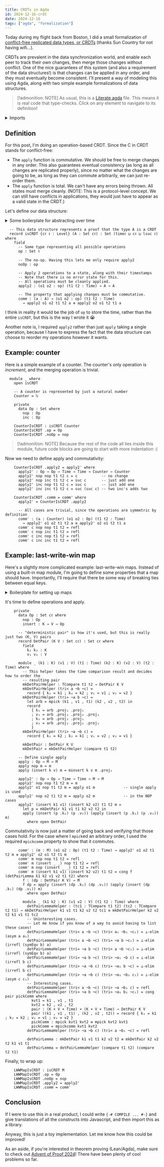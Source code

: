 ```yaml
---
title: CRDTs in Agda
id: 2024-12-16-crdt
date: 2024-12-16
tags: ["agda", "formalization"]
---
```


Today during my flight back from Boston, I did a small formalization of [conflict-free replicated data types, or CRDTs][crdt] (thanks Sun Country for not having wifi...).

CRDTs are prevalent in the data synchronization world, and enable each peer to track their own changes, then merge those changes without conflict.
One of the nice guarantees of this system (and also a requirement of the data structures!) is that changes can be applied in any order, and they must eventually become consistent.
I'll present a way of modeling this using Agda, along with two simple example formalizations of data structures.

[crdt]: https://en.wikipedia.org/wiki/Conflict-free_replicated_data_type

> [!admonition: NOTE]
> As usual, this is a [Literate agda][lagda] file.
> This means it is real code that type-checks.
> Click on any element to navigate to its definition!

[lagda]: https://agda.readthedocs.io/en/latest/tools/literate-programming.html

<details>
  <summary>Imports</summary>

```
module 2024-12-16-crdt where

open import Agda.Primitive
open import Data.List using (List; _∷_; [])
open import Data.Nat using (ℕ; suc)
open import Data.Product
open import Data.Bool using (true; false)
open import Data.Unit using ()
open import Data.Empty
open import Function
open import Relation.Binary.Bundles
open import Relation.Binary.Definitions
open import Relation.Binary.Consequences
open import Relation.Binary.Structures
import Relation.Binary.PropositionalEquality as Eq
open import Relation.Binary.PropositionalEquality hiding (isEquivalence; isDecEquivalence)
open Eq.≡-Reasoning
open import Relation.Nullary.Decidable
open import Relation.Nullary.Negation
open import Relation.Nullary.Reflects
```

</details>

## Definition

For this post, I'm doing an operation-based CRDT.
Since the C in CRDT stands for conflict-free:

- The `apply` function is commutative.
  We should be free to merge changes in any order.
  This also guarantees eventual consistency (as long as all changes are replicated properly), since no matter what the changes are going to be, as long as they can commute arbitrarily, we can just re-order them.
- The `apply` function is total.
  We can't have any errors being thrown.
  All states must merge cleanly.
  (NOTE: This is a protocol-level concept. We can still have conflicts in applications, they would just have to appear as a valid state in the CRDT.)

Let's define our data structure:

<details>
  <summary>Some boilerplate for abstracting over time</summary>

```
-- ignore the levels, they are there so `Time` can be abstracted over
module _ {ℓ cℓ timeℓ timeℓ₁ timeℓ₂ : Level} (TimeOrder : StrictTotalOrder timeℓ timeℓ₁ timeℓ₂) where
  open StrictTotalOrder (TimeOrder)
    using (compare; _<_; _≈_; _>_; asym; irrefl; isDecEquivalence)
    renaming (Carrier to Time)
  open IsDecEquivalence (isDecEquivalence) using () renaming (sym to symEqv)

  TCompare : Time → Time → Set (timeℓ₁ ⊔ timeℓ₂)
  TCompare t1 t2 = Tri (t1 < t2) (t1 ≈ t2) (t1 > t2)
```

</details>

```
  -- This data structure represents a proof that the type A is a CRDT
  record isCRDT {cℓ ℓ : Level} (A : Set cℓ) : Set (timeℓ ⊔ cℓ ⊔ lsuc ℓ) where
    field
      -- Some type representing all possible operations
      op : Set ℓ

      -- The no-op. Having this lets me only require apply2
      noOp : op

      -- Apply 2 operations to a state, along with their timestamps
      -- Note that there is no error state for this.
      -- All operations must be cleanly applied.
      apply2 : (o1 o2 : op) (t1 t2 : Time) → A → A

      -- The property that applying changes must be commutative.
      comm : (a : A) → (o1 o2 : op) (t1 t2 : Time)
        → apply2 o1 o2 t1 t2 a ≡ apply2 o2 o1 t2 t1 a
```

I think in reality it would be the job of `op` to store the time, rather than the entire `isCRDT`, but this is the way I wrote it :sob:

Another note is, I required `apply2` rather than just `apply` taking a single operation, because I have to express the fact that the data structure can choose to reorder my operations however it wants.

## Example: counter

Here is a simple example of a counter. The counter's only operation is _increment_, and the merging operation is trivial.

```
  module _ where
    open isCRDT

    -- A counter is represented by just a natural number
    Counter = ℕ

    private
      data Op : Set where
        nop : Op
        inc : Op

    CounterIsCRDT : isCRDT Counter
    CounterIsCRDT .op = Op
    CounterIsCRDT .noOp = nop
```

> [!admonition: NOTE]
> Because the rest of the code all lies inside this module, future code blocks are going to start with more indentation :(

Now we need to define apply and commutativity:

```
    CounterIsCRDT .apply2 = apply2' where
      apply2' : Op → Op → Time → Time → Counter → Counter
      apply2' nop nop t1 t2 c = c           -- no change
      apply2' nop inc t1 t2 c = suc c       -- just add one
      apply2' inc nop t1 t2 c = suc c       -- just add one
      apply2' inc inc t1 t2 c = suc (suc c) -- two inc's adds two

    CounterIsCRDT .comm = comm' where
      apply2' = CounterIsCRDT .apply2

      -- All cases are trivial, since the operations are symmetric by definition
      comm' : (a : Counter) (o1 o2 : Op) (t1 t2 : Time)
        → apply2' o1 o2 t1 t2 a ≡ apply2' o2 o1 t2 t1 a
      comm' c nop nop t1 t2 = refl
      comm' c nop inc t1 t2 = refl
      comm' c inc nop t1 t2 = refl
      comm' c inc inc t1 t2 = refl
```

## Example: last-write-win map

Here's a slightly more complicated example: last-write-win maps.
Instead of using a built-in map module, I'm going to define some properties that a map should have.
Importantly, I'll require that there be some way of breaking ties between equal keys.

<details>
  <summary>Boilerplate for setting up maps</summary>

```
  record isMap (M K V : Set cℓ) : Set (cℓ ⊔ timeℓ) where
    constructor mkIsMap
    field
      mget : M → K → V
      mext : (m1 m2 : M) → ((k : K) → mget m1 k ≡ mget m2 k) → m1 ≡ m2
      minsert : (k : K) (v : V) (m : M) → Σ M (λ m' → mget m' k ≡ v)

      -- These functions are used to arbitrarily order two choices in case the time _and_ keys collide
      -- It must be deterministic
      mpick : (kvt1 kvt2 : K × V × Time) → (K × V × Time) × (K × V × Time)
      mpickcomm : (kvt1 kvt2 : K × V × Time) → mpick kvt1 kvt2 ≡ mpick kvt2 kvt1

  MapType : (K V : Set cℓ) → Set (lsuc cℓ ⊔ timeℓ)
  MapType K V = Σ (Set cℓ) (λ M → isMap M K V)

  module _ (K V : Set cℓ) (Map : MapType K V) where
    open isCRDT

    M = Map .proj₁
    open isMap (Map .proj₂)
```

</details>

It's time to define operations and apply.

```
    private
      data Op : Set cℓ where
        nop : Op
        insert : K → V → Op

      -- "deterministic pair" is how it's used, but this is really just two (K, V) pairs
      record DetPair (K V : Set cℓ) : Set cℓ where
        field
          k₁ k₂ : K
          v₁ v₂ : V

      module _ (k1 : K) (v1 : V) (t1 : Time) (k2 : K) (v2 : V) (t2 : Time) where
        -- This helper takes the time comparison result and decides how to order the
        -- resulting pair
        mkDetPairHelper : TCompare t1 t2 → DetPair K V
        mkDetPairHelper (tri< a ¬b ¬c) =
          record { k₁ = k1 ; k₂ = k2 ; v₁ = v1 ; v₂ = v2 }
        mkDetPairHelper (tri≈ ¬a b ¬c) =
          let arb = mpick (k1 , v1 , t1) (k2 , v2 , t2) in
          record
            { k₁ = arb .proj₁ .proj₁
            ; v₁ = arb .proj₁ .proj₂ .proj₁
            ; k₂ = arb .proj₂ .proj₁
            ; v₂ = arb .proj₂ .proj₂ .proj₁
            }
        mkDetPairHelper (tri> ¬a ¬b c) =
          record { k₁ = k2 ; k₂ = k1 ; v₁ = v2 ; v₂ = v1 }

        mkDetPair : DetPair K V
        mkDetPair = mkDetPairHelper (compare t1 t2)

      -- Define single apply
      apply : Op → M → M
      apply nop m = m
      apply (insert k v) m = minsert k v m .proj₁

      apply2' : Op → Op → Time → Time → M → M
      apply2' nop nop t1 t2 m = m
      apply2' o1 nop t1 t2 m = apply o1 m             -- single apply is used
      apply2' nop o2 t1 t2 m = apply o2 m             -- in the NOP cases
      apply2' (insert k1 v1) (insert k2 v2) t1 t2 m =
        let p = mkDetPair k1 v1 t1 k2 v2 t2 in
        apply (insert (p .k₂) (p .v₂)) (apply (insert (p .k₁) (p .v₁)) m)
          where open DetPair
```

Commutativity is now just a matter of going back and verifying that those cases hold.
For the case where I `mpick`ed an arbitrary order, I used the required `mpickcomm` property to show that it commutes.

```
      comm' : (m : M) (o1 o2 : Op) (t1 t2 : Time) → apply2' o1 o2 t1 t2 m ≡ apply2' o2 o1 t2 t1 m
      comm' m nop nop t1 t2 = refl
      comm' m (insert _ _) nop t1 t2 = refl
      comm' m nop (insert _ _) t1 t2 = refl
      comm' m (insert k1 v1) (insert k2 v2) t1 t2 = cong f (detPairLemma k1 k2 v1 v2 t1 t2) where
        f : (dp : DetPair K V) → M
        f dp = apply (insert (dp .k₂) (dp .v₂)) (apply (insert (dp .k₁) (dp .v₁)) m)
          where open DetPair

        module _ (k1 k2 : K) (v1 v2 : V) (t1 t2 : Time) where
          detPairLemmaHelper : (tc1 : TCompare t1 t2) (tc2 : TCompare t2 t1) → mkDetPairHelper k1 v1 t1 k2 v2 t2 tc1 ≡ mkDetPairHelper k2 v2 t2 k1 v1 t1 tc2
          -- Uninteresting cases.
          -- Let me know if you know of a way to avoid having to list these cases!
          detPairLemmaHelper (tri< a ¬b ¬c) (tri< a₁ ¬b₁ ¬c₁) = ⊥-elim (asym a a₁)
          detPairLemmaHelper (tri< a ¬b ¬c) (tri≈ ¬a b ¬c₁) = ⊥-elim (irrefl (symEqv b) a)
          detPairLemmaHelper (tri≈ ¬a b ¬c) (tri< a ¬b ¬c₁) = ⊥-elim (irrefl (symEqv b) a)
          detPairLemmaHelper (tri≈ ¬a b ¬c) (tri> ¬a₁ ¬b c) = ⊥-elim (irrefl b c)
          detPairLemmaHelper (tri> ¬a ¬b c) (tri≈ ¬a₁ b ¬c) = ⊥-elim (irrefl b c)
          detPairLemmaHelper (tri> ¬a ¬b c) (tri> ¬a₁ ¬b₁ c₁) = ⊥-elim (asym c c₁)
          -- Interesting cases.
          detPairLemmaHelper (tri< a ¬b ¬c) (tri> ¬a ¬b₁ c) = refl
          detPairLemmaHelper (tri≈ ¬a b ¬c) (tri≈ ¬a₁ b₁ ¬c₁) = cong pair pickComm where
            kvt1 = k1 , v1 , t1
            kvt2 = k2 , v2 , t2
            pair : (K × V × Time) × (K × V × Time) → DetPair K V
            pair ((k1 , v1 , t1) , (k2 , v2 , t2)) = record { k₁ = k1 ; k₂ = k2 ; v₁ = v1 ; v₂ = v2 }
            pickComm : mpick kvt1 kvt2 ≡ mpick kvt2 kvt1
            pickComm = mpickcomm kvt1 kvt2
          detPairLemmaHelper (tri> ¬a ¬b c) (tri< a ¬b₁ ¬c) = refl

          detPairLemma : mkDetPair k1 v1 t1 k2 v2 t2 ≡ mkDetPair k2 v2 t2 k1 v1 t1
          detPairLemma = detPairLemmaHelper (compare t1 t2) (compare t2 t1)
```

Finally, to wrap up:

```
    LWWMapIsCRDT : isCRDT M
    LWWMapIsCRDT .op = Op
    LWWMapIsCRDT .noOp = nop
    LWWMapIsCRDT .apply2 = apply2'
    LWWMapIsCRDT .comm = comm'
```

## Conclusion

If I were to use this in a real product, I could write `{-# COMPILE ... #-}` and give
translations of all the constructs into Javascript, and then import this as a library.

Anyway, this is just a toy implementation.
Let me know how this could be improved!

As an aside, if you're interested in theorem proving (Lean/Agda), make sure to check out [Advent of Proof 2024][AOP]!
There have been plenty of cool problems so far.

[aop]: https://typesig.pl/lean/agda/events/2024/12/12/advent-of-proof-2024.html
